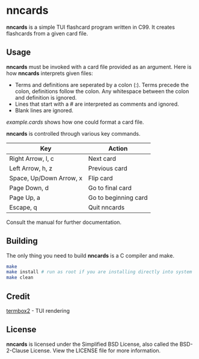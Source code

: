# nncards
**nncards** is a simple TUI flashcard program written in C99. It creates
flashcards from a given card file.

## Usage
**nncards** must be invoked with a card file provided as an argument. Here is
how **nncards** interprets given files:

* Terms and definitions are seperated by a colon (:). Terms precede the colon,
definitions follow the colon. Any whitespace between the colon and definition
is ignored.
* Lines that start with a # are interpreted as comments and ignored.
* Blank lines are ignored.

*example.cards* shows how one could format a card file.

**nncards** is controlled through various key commands.

| Key                     | Action               |
| ----------------------- | -------------------- |
| Right Arrow, l, c       | Next card            |
| Left Arrow, h, z        | Previous card        |
| Space, Up/Down Arrow, x | Flip card            |
| Page Down, d            | Go to final card     |
| Page Up, a              | Go to beginning card |
| Escape, q               | Quit nncards         |

Consult the manual for further documentation.

## Building

The only thing you need to build **nncards** is a C compiler and make.

```bash
make
make install # run as root if you are installing directly into system
make clean
```
## Credit
[termbox2](https://github.com/termbox/termbox2) - TUI rendering

## License
**nncards** is licensed under the Simplified BSD License, also called the 
BSD-2-Clause License. View the LICENSE file for more information.
